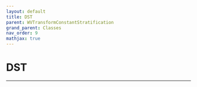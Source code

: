 ```yaml
---
layout: default
title: DST
parent: WVTransformConstantStratification
grand_parent: Classes
nav_order: 9
mathjax: true
---
```


#  DST




---


